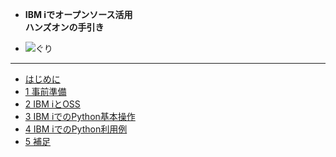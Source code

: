 <!-- docs/_sidebar.md -->

* **IBM iでオープンソース活用<br>ハンズオンの手引き**

* ![ぐり](/files/guri.jfif")

---

* [はじめに](/)
* [1 事前準備](/1_事前準備.md)
* [2 IBM iとOSS](/2_IBM_iとOSS.md)
* [3 IBM iでのPython基本操作](/3_IBM_iでのPython基本操作.md)
* [4 IBM iでのPython利用例](/4_IBM_iでのPython利用例.md)
* [5 補足](/5_補足.md)
